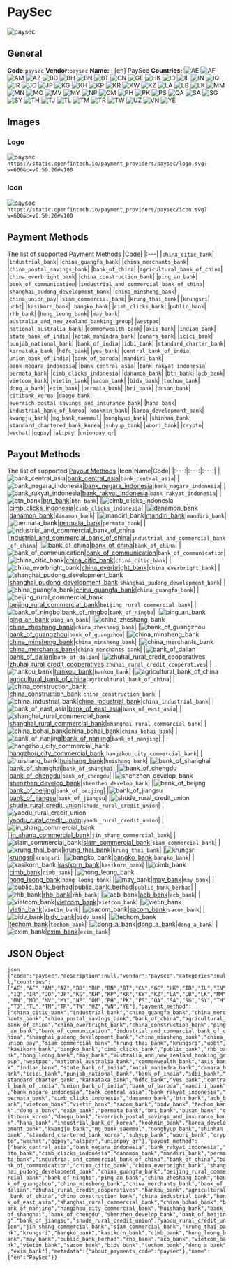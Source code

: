 # PaySec 
![paysec](https://static.openfintech.io/payment_providers/paysec/logo.svg?w=600&c=v0.59.26#w100) 
## General 
**Code:**`paysec` 
**Vendor:**`paysec` 
**Name:** 
:	[en] PaySec 
**Countries:** 
![AE](https://cdnjs.cloudflare.com/ajax/libs/flag-icon-css/3.3.0/flags/4x3/AE.svg#w24) 
![AF](https://cdnjs.cloudflare.com/ajax/libs/flag-icon-css/3.3.0/flags/4x3/AF.svg#w24) 
![AM](https://cdnjs.cloudflare.com/ajax/libs/flag-icon-css/3.3.0/flags/4x3/AM.svg#w24) 
![AZ](https://cdnjs.cloudflare.com/ajax/libs/flag-icon-css/3.3.0/flags/4x3/AZ.svg#w24) 
![BD](https://cdnjs.cloudflare.com/ajax/libs/flag-icon-css/3.3.0/flags/4x3/BD.svg#w24) 
![BH](https://cdnjs.cloudflare.com/ajax/libs/flag-icon-css/3.3.0/flags/4x3/BH.svg#w24) 
![BN](https://cdnjs.cloudflare.com/ajax/libs/flag-icon-css/3.3.0/flags/4x3/BN.svg#w24) 
![BT](https://cdnjs.cloudflare.com/ajax/libs/flag-icon-css/3.3.0/flags/4x3/BT.svg#w24) 
![CN](https://cdnjs.cloudflare.com/ajax/libs/flag-icon-css/3.3.0/flags/4x3/CN.svg#w24) 
![GE](https://cdnjs.cloudflare.com/ajax/libs/flag-icon-css/3.3.0/flags/4x3/GE.svg#w24) 
![HK](https://cdnjs.cloudflare.com/ajax/libs/flag-icon-css/3.3.0/flags/4x3/HK.svg#w24) 
![ID](https://cdnjs.cloudflare.com/ajax/libs/flag-icon-css/3.3.0/flags/4x3/ID.svg#w24) 
![IL](https://cdnjs.cloudflare.com/ajax/libs/flag-icon-css/3.3.0/flags/4x3/IL.svg#w24) 
![IN](https://cdnjs.cloudflare.com/ajax/libs/flag-icon-css/3.3.0/flags/4x3/IN.svg#w24) 
![IQ](https://cdnjs.cloudflare.com/ajax/libs/flag-icon-css/3.3.0/flags/4x3/IQ.svg#w24) 
![IR](https://cdnjs.cloudflare.com/ajax/libs/flag-icon-css/3.3.0/flags/4x3/IR.svg#w24) 
![JO](https://cdnjs.cloudflare.com/ajax/libs/flag-icon-css/3.3.0/flags/4x3/JO.svg#w24) 
![JP](https://cdnjs.cloudflare.com/ajax/libs/flag-icon-css/3.3.0/flags/4x3/JP.svg#w24) 
![KG](https://cdnjs.cloudflare.com/ajax/libs/flag-icon-css/3.3.0/flags/4x3/KG.svg#w24) 
![KH](https://cdnjs.cloudflare.com/ajax/libs/flag-icon-css/3.3.0/flags/4x3/KH.svg#w24) 
![KP](https://cdnjs.cloudflare.com/ajax/libs/flag-icon-css/3.3.0/flags/4x3/KP.svg#w24) 
![KR](https://cdnjs.cloudflare.com/ajax/libs/flag-icon-css/3.3.0/flags/4x3/KR.svg#w24) 
![KW](https://cdnjs.cloudflare.com/ajax/libs/flag-icon-css/3.3.0/flags/4x3/KW.svg#w24) 
![KZ](https://cdnjs.cloudflare.com/ajax/libs/flag-icon-css/3.3.0/flags/4x3/KZ.svg#w24) 
![LA](https://cdnjs.cloudflare.com/ajax/libs/flag-icon-css/3.3.0/flags/4x3/LA.svg#w24) 
![LB](https://cdnjs.cloudflare.com/ajax/libs/flag-icon-css/3.3.0/flags/4x3/LB.svg#w24) 
![LK](https://cdnjs.cloudflare.com/ajax/libs/flag-icon-css/3.3.0/flags/4x3/LK.svg#w24) 
![MM](https://cdnjs.cloudflare.com/ajax/libs/flag-icon-css/3.3.0/flags/4x3/MM.svg#w24) 
![MN](https://cdnjs.cloudflare.com/ajax/libs/flag-icon-css/3.3.0/flags/4x3/MN.svg#w24) 
![MO](https://cdnjs.cloudflare.com/ajax/libs/flag-icon-css/3.3.0/flags/4x3/MO.svg#w24) 
![MV](https://cdnjs.cloudflare.com/ajax/libs/flag-icon-css/3.3.0/flags/4x3/MV.svg#w24) 
![MY](https://cdnjs.cloudflare.com/ajax/libs/flag-icon-css/3.3.0/flags/4x3/MY.svg#w24) 
![NP](https://cdnjs.cloudflare.com/ajax/libs/flag-icon-css/3.3.0/flags/4x3/NP.svg#w24) 
![OM](https://cdnjs.cloudflare.com/ajax/libs/flag-icon-css/3.3.0/flags/4x3/OM.svg#w24) 
![PH](https://cdnjs.cloudflare.com/ajax/libs/flag-icon-css/3.3.0/flags/4x3/PH.svg#w24) 
![PK](https://cdnjs.cloudflare.com/ajax/libs/flag-icon-css/3.3.0/flags/4x3/PK.svg#w24) 
![PS](https://cdnjs.cloudflare.com/ajax/libs/flag-icon-css/3.3.0/flags/4x3/PS.svg#w24) 
![QA](https://cdnjs.cloudflare.com/ajax/libs/flag-icon-css/3.3.0/flags/4x3/QA.svg#w24) 
![SA](https://cdnjs.cloudflare.com/ajax/libs/flag-icon-css/3.3.0/flags/4x3/SA.svg#w24) 
![SG](https://cdnjs.cloudflare.com/ajax/libs/flag-icon-css/3.3.0/flags/4x3/SG.svg#w24) 
![SY](https://cdnjs.cloudflare.com/ajax/libs/flag-icon-css/3.3.0/flags/4x3/SY.svg#w24) 
![TH](https://cdnjs.cloudflare.com/ajax/libs/flag-icon-css/3.3.0/flags/4x3/TH.svg#w24) 
![TJ](https://cdnjs.cloudflare.com/ajax/libs/flag-icon-css/3.3.0/flags/4x3/TJ.svg#w24) 
![TL](https://cdnjs.cloudflare.com/ajax/libs/flag-icon-css/3.3.0/flags/4x3/TL.svg#w24) 
![TM](https://cdnjs.cloudflare.com/ajax/libs/flag-icon-css/3.3.0/flags/4x3/TM.svg#w24) 
![TR](https://cdnjs.cloudflare.com/ajax/libs/flag-icon-css/3.3.0/flags/4x3/TR.svg#w24) 
![TW](https://cdnjs.cloudflare.com/ajax/libs/flag-icon-css/3.3.0/flags/4x3/TW.svg#w24) 
![UZ](https://cdnjs.cloudflare.com/ajax/libs/flag-icon-css/3.3.0/flags/4x3/UZ.svg#w24) 
![VN](https://cdnjs.cloudflare.com/ajax/libs/flag-icon-css/3.3.0/flags/4x3/VN.svg#w24) 
![YE](https://cdnjs.cloudflare.com/ajax/libs/flag-icon-css/3.3.0/flags/4x3/YE.svg#w24) 
 
## Images 
### Logo 
![paysec](https://static.openfintech.io/payment_providers/paysec/logo.svg?w=600&c=v0.59.26#w100) 
``` https://static.openfintech.io/payment_providers/paysec/logo.svg?w=600&c=v0.59.26#w100 ``` 
### Icon 
![paysec](https://static.openfintech.io/payment_providers/paysec/icon.svg?w=600&c=v0.59.26#w100) 
``` https://static.openfintech.io/payment_providers/paysec/icon.svg?w=600&c=v0.59.26#w100 ``` 
## Payment Methods 
The list of supported [Payment Methods](#) 
|Code| 
|:---| 
|`china_citic_bank`| 
|`industrial_bank`| 
|`china_guangfa_bank`| 
|`china_merchants_bank`| 
|`china_postal_savings_bank`| 
|`bank_of_china`| 
|`agricultural_bank_of_china`| 
|`china_everbright_bank`| 
|`china_construction_bank`| 
|`ping_an_bank`| 
|`bank_of_communication`| 
|`industrial_and_commercial_bank_of_china`| 
|`shanghai_pudong_development_bank`| 
|`china_minsheng_bank`| 
|`china_union_pay`| 
|`siam_commercial_bank`| 
|`krung_thai_bank`| 
|`krungsri`| 
|`uobt`| 
|`kasikorn_bank`| 
|`bangko_bank`| 
|`cimb_clicks_bank`| 
|`public_bank`| 
|`rhb_bank`| 
|`hong_leong_bank`| 
|`may_bank`| 
|`australia_and_new_zealand_banking_group`| 
|`westpac`| 
|`national_australia_bank`| 
|`commonwealth_bank`| 
|`axis_bank`| 
|`indian_bank`| 
|`state_bank_of_india`| 
|`kotak_mahindra_bank`| 
|`canara_bank`| 
|`icici_bank`| 
|`punjab_national_bank`| 
|`bank_of_india`| 
|`idbi_bank`| 
|`standard_charter_bank`| 
|`karnataka_bank`| 
|`hdfc_bank`| 
|`yes_bank`| 
|`central_bank_of_india`| 
|`union_bank_of_india`| 
|`bank_of_baroda`| 
|`mandiri_bank`| 
|`bank_negara_indonesia`| 
|`bank_central_asia`| 
|`bank_rakyat_indonesia`| 
|`permata_bank`| 
|`cimb_clicks_indonesia`| 
|`danamon_bank`| 
|`btn_bank`| 
|`acb_bank`| 
|`vietcom_bank`| 
|`vietin_bank`| 
|`sacom_bank`| 
|`bidv_bank`| 
|`techom_bank`| 
|`dong_a_bank`| 
|`exim_bank`| 
|`permata_bank`| 
|`bri_bank`| 
|`busan_bank`| 
|`citibank_korea`| 
|`daegu_bank`| 
|`everrich_postal_savings_and_insurance_bank`| 
|`hana_bank`| 
|`industrial_bank_of_korea`| 
|`kookmin_bank`| 
|`korea_development_bank`| 
|`kwangju_bank`| 
|`mg_bank_saemmul`| 
|`nonghyup_bank`| 
|`shinhan_bank`| 
|`standard_chartered_bank_korea`| 
|`suhyup_bank`| 
|`woori_bank`| 
|`crypto`| 
|`wechat`| 
|`qqpay`| 
|`alipay`| 
|`unionpay_qr`| 
 
## Payout Methods 
The list of supported [Payout Methods](#) 
|Icon|Name|Code| 
|:---:|:---:|:---:| 
|![bank_central_asia](https://static.openfintech.io/payout_methods/bank_central_asia/icon.png?w=278&c=v0.59.26#w40)|[bank_central_asia](#)|`bank_central_asia`| 
|![bank_negara_indonesia](https://static.openfintech.io/payout_methods/bank_negara_indonesia/icon.png?w=278&c=v0.59.26#w40)|[bank_negara_indonesia](#)|`bank_negara_indonesia`| 
|![bank_rakyat_indonesia](https://static.openfintech.io/payout_methods/bank_rakyat_indonesia/icon.png?w=278&c=v0.59.26#w40)|[bank_rakyat_indonesia](#)|`bank_rakyat_indonesia`| 
|![btn_bank](https://static.openfintech.io/payout_methods/btn_bank/icon.png?w=278&c=v0.59.26#w40)|[btn_bank](#)|`btn_bank`| 
|![cimb_clicks_indonesia](https://static.openfintech.io/payout_methods/cimb_clicks_indonesia/icon.png?w=278&c=v0.59.26#w40)|[cimb_clicks_indonesia](#)|`cimb_clicks_indonesia`| 
|![danamon_bank](https://static.openfintech.io/payout_methods/danamon_bank/icon.png?w=278&c=v0.59.26#w40)|[danamon_bank](#)|`danamon_bank`| 
|![mandiri_bank](https://static.openfintech.io/payout_methods/mandiri_bank/icon.png?w=278&c=v0.59.26#w40)|[mandiri_bank](#)|`mandiri_bank`| 
|![permata_bank](https://static.openfintech.io/payout_methods/permata_bank/icon.png?w=278&c=v0.59.26#w40)|[permata_bank](#)|`permata_bank`| 
|![industrial_and_commercial_bank_of_china](https://static.openfintech.io/payout_methods/industrial_and_commercial_bank_of_china/icon.png?w=278&c=v0.59.26#w40)|[industrial_and_commercial_bank_of_china](#)|`industrial_and_commercial_bank_of_china`| 
|![bank_of_china](https://static.openfintech.io/payout_methods/bank_of_china/icon.png?w=278&c=v0.59.26#w40)|[bank_of_china](#)|`bank_of_china`| 
|![bank_of_communication](https://static.openfintech.io/payout_methods/bank_of_communication/icon.png?w=278&c=v0.59.26#w40)|[bank_of_communication](#)|`bank_of_communication`| 
|![china_citic_bank](https://static.openfintech.io/payout_methods/china_citic_bank/icon.png?w=278&c=v0.59.26#w40)|[china_citic_bank](#)|`china_citic_bank`| 
|![china_everbright_bank](https://static.openfintech.io/payout_methods/china_everbright_bank/icon.png?w=278&c=v0.59.26#w40)|[china_everbright_bank](#)|`china_everbright_bank`| 
|![shanghai_pudong_development_bank](https://static.openfintech.io/payout_methods/shanghai_pudong_development_bank/icon.png?w=278&c=v0.59.26#w40)|[shanghai_pudong_development_bank](#)|`shanghai_pudong_development_bank`| 
|![china_guangfa_bank](https://static.openfintech.io/payout_methods/china_guangfa_bank/icon.png?w=278&c=v0.59.26#w40)|[china_guangfa_bank](#)|`china_guangfa_bank`| 
|![beijing_rural_commercial_bank](https://static.openfintech.io/payout_methods/beijing_rural_commercial_bank/icon.png?w=278&c=v0.59.26#w40)|[beijing_rural_commercial_bank](#)|`beijing_rural_commercial_bank`| 
|![bank_of_ningbo](https://static.openfintech.io/payout_methods/bank_of_ningbo/icon.png?w=278&c=v0.59.26#w40)|[bank_of_ningbo](#)|`bank_of_ningbo`| 
|![ping_an_bank](https://static.openfintech.io/payout_methods/ping_an_bank/icon.png?w=278&c=v0.59.26#w40)|[ping_an_bank](#)|`ping_an_bank`| 
|![china_zheshang_bank](https://static.openfintech.io/payout_methods/china_zheshang_bank/icon.png?w=278&c=v0.59.26#w40)|[china_zheshang_bank](#)|`china_zheshang_bank`| 
|![bank_of_guangzhou](https://static.openfintech.io/payout_methods/bank_of_guangzhou/icon.png?w=278&c=v0.59.26#w40)|[bank_of_guangzhou](#)|`bank_of_guangzhou`| 
|![china_minsheng_bank](https://static.openfintech.io/payout_methods/china_minsheng_bank/icon.png?w=278&c=v0.59.26#w40)|[china_minsheng_bank](#)|`china_minsheng_bank`| 
|![china_merchants_bank](https://static.openfintech.io/payout_methods/china_merchants_bank/icon.png?w=278&c=v0.59.26#w40)|[china_merchants_bank](#)|`china_merchants_bank`| 
|![bank_of_dalian](https://static.openfintech.io/payout_methods/bank_of_dalian/icon.png?w=278&c=v0.59.26#w40)|[bank_of_dalian](#)|`bank_of_dalian`| 
|![zhuhai_rural_credit_cooperatives](https://static.openfintech.io/payout_methods/zhuhai_rural_credit_cooperatives/icon.png?w=278&c=v0.59.26#w40)|[zhuhai_rural_credit_cooperatives](#)|`zhuhai_rural_credit_cooperatives`| 
|![hankou_bank](https://static.openfintech.io/payout_methods/hankou_bank/icon.png?w=278&c=v0.59.26#w40)|[hankou_bank](#)|`hankou_bank`| 
|![agricultural_bank_of_china](https://static.openfintech.io/payout_methods/agricultural_bank_of_china/icon.png?w=278&c=v0.59.26#w40)|[agricultural_bank_of_china](#)|`agricultural_bank_of_china`| 
|![china_construction_bank](https://static.openfintech.io/payout_methods/china_construction_bank/icon.png?w=278&c=v0.59.26#w40)|[china_construction_bank](#)|`china_construction_bank`| 
|![china_industrial_bank](https://static.openfintech.io/payout_methods/china_industrial_bank/icon.png?w=278&c=v0.59.26#w40)|[china_industrial_bank](#)|`china_industrial_bank`| 
|![bank_of_east_asia](https://static.openfintech.io/payout_methods/bank_of_east_asia/icon.png?w=278&c=v0.59.26#w40)|[bank_of_east_asia](#)|`bank_of_east_asia`| 
|![shanghai_rural_commercial_bank](https://static.openfintech.io/payout_methods/shanghai_rural_commercial_bank/icon.png?w=278&c=v0.59.26#w40)|[shanghai_rural_commercial_bank](#)|`shanghai_rural_commercial_bank`| 
|![china_bohai_bank](https://static.openfintech.io/payout_methods/china_bohai_bank/icon.png?w=278&c=v0.59.26#w40)|[china_bohai_bank](#)|`china_bohai_bank`| 
|![bank_of_nanjing](https://static.openfintech.io/payout_methods/bank_of_nanjing/icon.png?w=278&c=v0.59.26#w40)|[bank_of_nanjing](#)|`bank_of_nanjing`| 
|![hangzhou_city_commercial_bank](https://static.openfintech.io/payout_methods/hangzhou_city_commercial_bank/icon.png?w=278&c=v0.59.26#w40)|[hangzhou_city_commercial_bank](#)|`hangzhou_city_commercial_bank`| 
|![huishang_bank](https://static.openfintech.io/payout_methods/huishang_bank/icon.png?w=278&c=v0.59.26#w40)|[huishang_bank](#)|`huishang_bank`| 
|![bank_of_shanghai](https://static.openfintech.io/payout_methods/bank_of_shanghai/icon.png?w=278&c=v0.59.26#w40)|[bank_of_shanghai](#)|`bank_of_shanghai`| 
|![bank_of_chengdu](https://static.openfintech.io/payout_methods/bank_of_chengdu/icon.png?w=278&c=v0.59.26#w40)|[bank_of_chengdu](#)|`bank_of_chengdu`| 
|![shenzhen_develop_bank](https://static.openfintech.io/payout_methods/shenzhen_develop_bank/icon.png?w=278&c=v0.59.26#w40)|[shenzhen_develop_bank](#)|`shenzhen_develop_bank`| 
|![bank_of_beijing](https://static.openfintech.io/payout_methods/bank_of_beijing/icon.png?w=278&c=v0.59.26#w40)|[bank_of_beijing](#)|`bank_of_beijing`| 
|![bank_of_jiangsu](https://static.openfintech.io/payout_methods/bank_of_jiangsu/icon.png?w=278&c=v0.59.26#w40)|[bank_of_jiangsu](#)|`bank_of_jiangsu`| 
|![shude_rural_credit_union](https://static.openfintech.io/payout_methods/shude_rural_credit_union/icon.png?w=278&c=v0.59.26#w40)|[shude_rural_credit_union](#)|`shude_rural_credit_union`| 
|![yaodu_rural_credit_union](https://static.openfintech.io/payout_methods/yaodu_rural_credit_union/icon.png?w=278&c=v0.59.26#w40)|[yaodu_rural_credit_union](#)|`yaodu_rural_credit_union`| 
|![jin_shang_commercial_bank](https://static.openfintech.io/payout_methods/jin_shang_commercial_bank/icon.png?w=278&c=v0.59.26#w40)|[jin_shang_commercial_bank](#)|`jin_shang_commercial_bank`| 
|![siam_commercial_bank](https://static.openfintech.io/payout_methods/siam_commercial_bank/icon.png?w=278&c=v0.59.26#w40)|[siam_commercial_bank](#)|`siam_commercial_bank`| 
|![krung_thai_bank](https://static.openfintech.io/payout_methods/krung_thai_bank/icon.png?w=278&c=v0.59.26#w40)|[krung_thai_bank](#)|`krung_thai_bank`| 
|![krungsri](https://static.openfintech.io/payout_methods/krungsri/icon.png?w=278&c=v0.59.26#w40)|[krungsri](#)|`krungsri`| 
|![bangko_bank](https://static.openfintech.io/payout_methods/bangko_bank/icon.png?w=278&c=v0.59.26#w40)|[bangko_bank](#)|`bangko_bank`| 
|![kasikorn_bank](https://static.openfintech.io/payout_methods/kasikorn_bank/icon.png?w=278&c=v0.59.26#w40)|[kasikorn_bank](#)|`kasikorn_bank`| 
|![cimb_bank](https://static.openfintech.io/payout_methods/cimb_bank/icon.png?w=278&c=v0.59.26#w40)|[cimb_bank](#)|`cimb_bank`| 
|![hong_leong_bank](https://static.openfintech.io/payout_methods/hong_leong_bank/icon.png?w=278&c=v0.59.26#w40)|[hong_leong_bank](#)|`hong_leong_bank`| 
|![may_bank](https://static.openfintech.io/payout_methods/may_bank/icon.png?w=278&c=v0.59.26#w40)|[may_bank](#)|`may_bank`| 
|![public_bank_berhad](https://static.openfintech.io/payout_methods/public_bank_berhad/icon.png?w=278&c=v0.59.26#w40)|[public_bank_berhad](#)|`public_bank_berhad`| 
|![rhb_bank](https://static.openfintech.io/payout_methods/rhb_bank/icon.png?w=278&c=v0.59.26#w40)|[rhb_bank](#)|`rhb_bank`| 
|![acb_bank](https://static.openfintech.io/payout_methods/acb_bank/icon.png?w=278&c=v0.59.26#w40)|[acb_bank](#)|`acb_bank`| 
|![vietcom_bank](https://static.openfintech.io/payout_methods/vietcom_bank/icon.png?w=278&c=v0.59.26#w40)|[vietcom_bank](#)|`vietcom_bank`| 
|![vietin_bank](https://static.openfintech.io/payout_methods/vietin_bank/icon.png?w=278&c=v0.59.26#w40)|[vietin_bank](#)|`vietin_bank`| 
|![sacom_bank](https://static.openfintech.io/payout_methods/sacom_bank/icon.png?w=278&c=v0.59.26#w40)|[sacom_bank](#)|`sacom_bank`| 
|![bidv_bank](https://static.openfintech.io/payout_methods/bidv_bank/icon.png?w=278&c=v0.59.26#w40)|[bidv_bank](#)|`bidv_bank`| 
|![techom_bank](https://static.openfintech.io/payout_methods/techom_bank/icon.png?w=278&c=v0.59.26#w40)|[techom_bank](#)|`techom_bank`| 
|![dong_a_bank](https://static.openfintech.io/payout_methods/dong_a_bank/icon.png?w=278&c=v0.59.26#w40)|[dong_a_bank](#)|`dong_a_bank`| 
|![exim_bank](https://static.openfintech.io/payout_methods/exim_bank/icon.png?w=278&c=v0.59.26#w40)|[exim_bank](#)|`exim_bank`| 
 
## JSON Object 
```json {"code":"paysec","description":null,"vendor":"paysec","categories":null,"countries":["AE","AF","AM","AZ","BD","BH","BN","BT","CN","GE","HK","ID","IL","IN","IQ","IR","JO","JP","KG","KH","KP","KR","KW","KZ","LA","LB","LK","MM","MN","MO","MV","MY","NP","OM","PH","PK","PS","QA","SA","SG","SY","TH","TJ","TL","TM","TR","TW","UZ","VN","YE"],"payment_method":["china_citic_bank","industrial_bank","china_guangfa_bank","china_merchants_bank","china_postal_savings_bank","bank_of_china","agricultural_bank_of_china","china_everbright_bank","china_construction_bank","ping_an_bank","bank_of_communication","industrial_and_commercial_bank_of_china","shanghai_pudong_development_bank","china_minsheng_bank","china_union_pay","siam_commercial_bank","krung_thai_bank","krungsri","uobt","kasikorn_bank","bangko_bank","cimb_clicks_bank","public_bank","rhb_bank","hong_leong_bank","may_bank","australia_and_new_zealand_banking_group","westpac","national_australia_bank","commonwealth_bank","axis_bank","indian_bank","state_bank_of_india","kotak_mahindra_bank","canara_bank","icici_bank","punjab_national_bank","bank_of_india","idbi_bank","standard_charter_bank","karnataka_bank","hdfc_bank","yes_bank","central_bank_of_india","union_bank_of_india","bank_of_baroda","mandiri_bank","bank_negara_indonesia","bank_central_asia","bank_rakyat_indonesia","permata_bank","cimb_clicks_indonesia","danamon_bank","btn_bank","acb_bank","vietcom_bank","vietin_bank","sacom_bank","bidv_bank","techom_bank","dong_a_bank","exim_bank","permata_bank","bri_bank","busan_bank","citibank_korea","daegu_bank","everrich_postal_savings_and_insurance_bank","hana_bank","industrial_bank_of_korea","kookmin_bank","korea_development_bank","kwangju_bank","mg_bank_saemmul","nonghyup_bank","shinhan_bank","standard_chartered_bank_korea","suhyup_bank","woori_bank","crypto","wechat","qqpay","alipay","unionpay_qr"],"payout_method":["bank_central_asia","bank_negara_indonesia","bank_rakyat_indonesia","btn_bank","cimb_clicks_indonesia","danamon_bank","mandiri_bank","permata_bank","industrial_and_commercial_bank_of_china","bank_of_china","bank_of_communication","china_citic_bank","china_everbright_bank","shanghai_pudong_development_bank","china_guangfa_bank","beijing_rural_commercial_bank","bank_of_ningbo","ping_an_bank","china_zheshang_bank","bank_of_guangzhou","china_minsheng_bank","china_merchants_bank","bank_of_dalian","zhuhai_rural_credit_cooperatives","hankou_bank","agricultural_bank_of_china","china_construction_bank","china_industrial_bank","bank_of_east_asia","shanghai_rural_commercial_bank","china_bohai_bank","bank_of_nanjing","hangzhou_city_commercial_bank","huishang_bank","bank_of_shanghai","bank_of_chengdu","shenzhen_develop_bank","bank_of_beijing","bank_of_jiangsu","shude_rural_credit_union","yaodu_rural_credit_union","jin_shang_commercial_bank","siam_commercial_bank","krung_thai_bank","krungsri","bangko_bank","kasikorn_bank","cimb_bank","hong_leong_bank","may_bank","public_bank_berhad","rhb_bank","acb_bank","vietcom_bank","vietin_bank","sacom_bank","bidv_bank","techom_bank","dong_a_bank","exim_bank"],"metadata":{"about_payments_code":"paysec"},"name":{"en":"PaySec"}} ``` 
